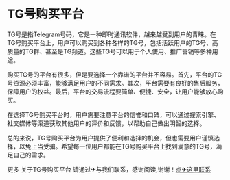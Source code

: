 # TG号购买平台

TG号是指Telegram号码，它是一种即时通讯软件，越来越受到用户的青睐。在TG号购买平台上，用户可以购买到各种各样的TG号，包括活跃用户的TG号、高质量的TG群、甚至是TG频道。这些TG号可以用于个人使用、推广营销等多种用途。

购买TG号的平台有很多，但是要选择一个靠谱的平台并不容易。首先，平台的TG号资源必须丰富，能够满足用户的不同需求。其次，平台需要有良好的售后服务，保障用户的权益。最后，平台的交易流程要简单、便捷、安全，让用户能够放心购买。

在选择TG号购买平台时，用户需要注意平台的信誉和口碑，可以通过搜索引擎、社交媒体等渠道获取其他用户的评价和反馈，以帮助自己做出明智的选择。

总的来说，TG号购买平台为用户提供了便利和选择的机会，但也需要用户谨慎选择，以免上当受骗。希望每一位用户都能在TG号购买平台上找到满意的TG号，满足自己的需求。

更多 关于TG号购买平台 请通过✈与我们联系，感谢阅读,谢谢！[点✈这里联系](https://w.k02.cc)